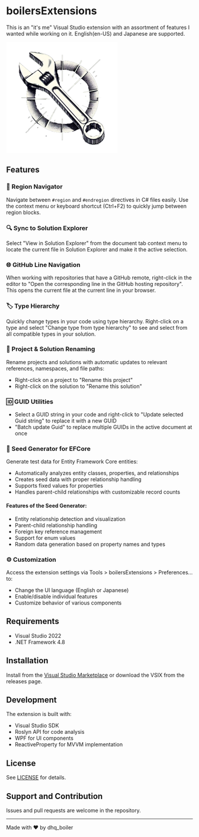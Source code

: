 ﻿# boilersExtensions
This is an "it's me" Visual Studio extension with an assortment of features I wanted while working on it.
English(en-US) and Japanese are supported.

<img src="boilersExtensions/Preview.png" width="300">

## Features

### 🔄 Region Navigator
Navigate between `#region` and `#endregion` directives in C# files easily. Use the context menu or keyboard shortcut (Ctrl+F2) to quickly jump between region blocks.

### 🔍 Sync to Solution Explorer
Select "View in Solution Explorer" from the document tab context menu to locate the current file in Solution Explorer and make it the active selection.

### 🌐 GitHub Line Navigation
When working with repositories that have a GitHub remote, right-click in the editor to "Open the corresponding line in the GitHub hosting repository". This opens the current file at the current line in your browser.

### 🏷️ Type Hierarchy
Quickly change types in your code using type hierarchy. Right-click on a type and select "Change type from type hierarchy" to see and select from all compatible types in your solution.

### 🔄 Project & Solution Renaming
Rename projects and solutions with automatic updates to relevant references, namespaces, and file paths:
- Right-click on a project to "Rename this project"
- Right-click on the solution to "Rename this solution"

### 🆔 GUID Utilities
- Select a GUID string in your code and right-click to "Update selected Guid string" to replace it with a new GUID
- "Batch update Guid" to replace multiple GUIDs in the active document at once

### 🌱 Seed Generator for EFCore
Generate test data for Entity Framework Core entities:
- Automatically analyzes entity classes, properties, and relationships
- Creates seed data with proper relationship handling
- Supports fixed values for properties
- Handles parent-child relationships with customizable record counts

<!-- ![Seed Generator Dialog](path/to/seed-generator-screenshot.png) -->

#### Features of the Seed Generator:
- Entity relationship detection and visualization
- Parent-child relationship handling
- Foreign key reference management
- Support for enum values
- Random data generation based on property names and types

### ⚙️ Customization
Access the extension settings via Tools > boilersExtensions > Preferences... to:
- Change the UI language (English or Japanese)
- Enable/disable individual features
- Customize behavior of various components

## Requirements
- Visual Studio 2022
- .NET Framework 4.8

## Installation
Install from the [Visual Studio Marketplace](https://marketplace.visualstudio.com/items?itemName=dhq-boiler.BE001) or download the VSIX from the releases page.

## Development
The extension is built with:
- Visual Studio SDK
- Roslyn API for code analysis
- WPF for UI components
- ReactiveProperty for MVVM implementation

## License
See [LICENSE](LICENSE) for details.

## Support and Contribution
Issues and pull requests are welcome in the repository.

---

Made with ❤️ by dhq_boiler